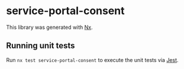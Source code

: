 # service-portal-consent

This library was generated with [Nx](https://nx.dev).

## Running unit tests

Run `nx test service-portal-consent` to execute the unit tests via [Jest](https://jestjs.io).
